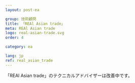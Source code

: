 ```yaml
---
layout: post-ea

group: 技術顧問
title: 「REAl Asian trade」
meta: REAl Asian trade
logo: real-asian-trade.svg
order: 4

category: ea

lang: jp
ref: real_asian_trade
---
```


「REAl Asian trade」のテクニカルアドバイザーは改善中です。

